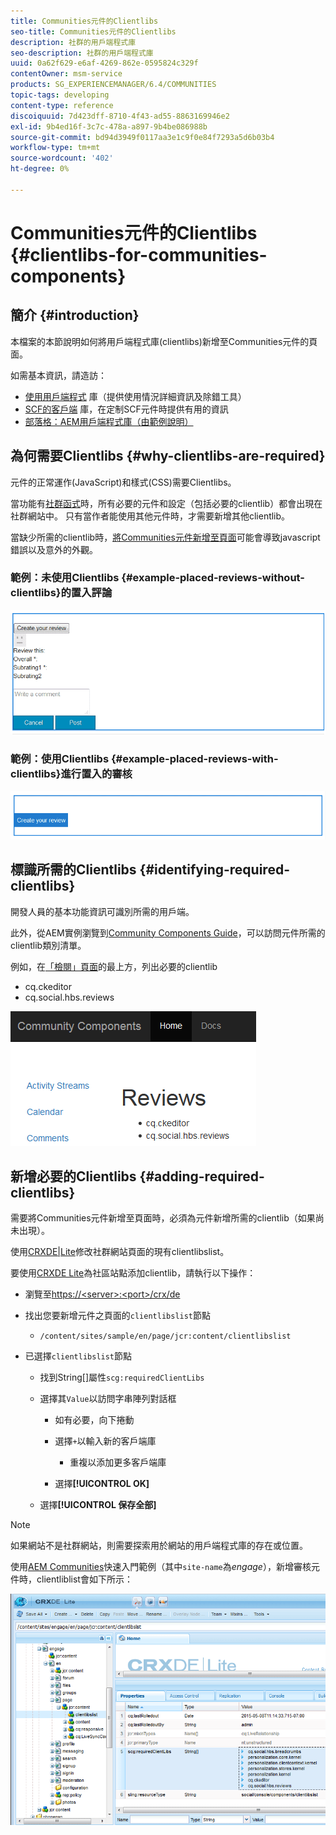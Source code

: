```yaml
---
title: Communities元件的Clientlibs
seo-title: Communities元件的Clientlibs
description: 社群的用戶端程式庫
seo-description: 社群的用戶端程式庫
uuid: 0a62f629-e6af-4269-862e-0595824c329f
contentOwner: msm-service
products: SG_EXPERIENCEMANAGER/6.4/COMMUNITIES
topic-tags: developing
content-type: reference
discoiquuid: 7d423dff-8710-4f43-ad55-8863169946e2
exl-id: 9b4ed16f-3c7c-478a-a897-9b4be086988b
source-git-commit: bd94d3949f0117aa3e1c9f0e84f7293a5d6b03b4
workflow-type: tm+mt
source-wordcount: '402'
ht-degree: 0%

---
```


# Communities元件的Clientlibs {#clientlibs-for-communities-components}

## 簡介 {#introduction}

本檔案的本節說明如何將用戶端程式庫(clientlibs)新增至Communities元件的頁面。

如需基本資訊，請造訪：

* [使用用戶端程式](../../help/sites-developing/clientlibs.md) 庫（提供使用情況詳細資訊及除錯工具）
* [SCF的客戶端](client-customize.md#clientlibs) 庫，在定制SCF元件時提供有用的資訊
* [部落格：AEM用戶端程式庫（由範例說明）](https://blogs.adobe.com/experiencedelivers/experience-management/clientlibs-explained-example/)

## 為何需要Clientlibs {#why-clientlibs-are-required}

元件的正常運作(JavaScript)和樣式(CSS)需要Clientlibs。

當功能有[社群函式](functions.md)時，所有必要的元件和設定（包括必要的clientlib）都會出現在社群網站中。 只有當作者能使用其他元件時，才需要新增其他clientlib。

當缺少所需的clientlib時，[將Communities元件新增至頁面](author-communities.md)可能會導致javascript錯誤以及意外的外觀。

### 範例：未使用Clientlibs {#example-placed-reviews-without-clientlibs}的置入評論

![chlimage_1-244](assets/chlimage_1-244.png)

### 範例：使用Clientlibs {#example-placed-reviews-with-clientlibs}進行置入的審核

![chlimage_1-245](assets/chlimage_1-245.png)

## 標識所需的Clientlibs {#identifying-required-clientlibs}

開發人員的基本功能資訊可識別所需的用戶端。

此外，從AEM實例瀏覽到[Community Components Guide](components-guide.md)，可以訪問元件所需的clientlib類別清單。

例如，在[「檢閱」頁面](http://localhost:4502/content/community-components/en/reviews.html)的最上方，列出必要的clientlib

* cq.ckeditor
* cq.social.hbs.reviews

![chlimage_1-246](assets/chlimage_1-246.png)

## 新增必要的Clientlibs {#adding-required-clientlibs}

需要將Communities元件新增至頁面時，必須為元件新增所需的clientlib（如果尚未出現）。

使用[CRXDE|Lite](#using-crxde-lite)修改社群網站頁面的現有clientlibslist。

要使用[CRXDE Lite](../../help/sites-developing/developing-with-crxde-lite.md)為社區站點添加clientlib，請執行以下操作：

* 瀏覽至[https://&lt;server>:&lt;port>/crx/de](http://localhost:4502/crx/de)
* 找出您要新增元件之頁面的`clientlibslist`節點

   * `/content/sites/sample/en/page/jcr:content/clientlibslist`

* 已選擇`clientlibslist`節點

   * 找到String[]屬性`scg:requiredClientLibs`
   * 選擇其`Value`以訪問字串陣列對話框

      * 如有必要，向下捲動
      * 選擇`+`以輸入新的客戶端庫

         * 重複以添加更多客戶端庫
      * 選擇&#x200B;**[!UICONTROL OK]**
   * 選擇&#x200B;**[!UICONTROL 保存全部]**



>[!NOTE]
>
>如果網站不是社群網站，則需要探索用於網站的用戶端程式庫的存在或位置。

使用[AEM Communities](getting-started.md)快速入門範例（其中`site-name`為&#x200B;*engage*），新增審核元件時，clientliblist會如下所示：

![chlimage_1-248](assets/chlimage_1-247.png)
